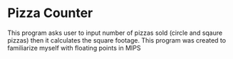 # Pizza Counter
This program asks user to input number of pizzas sold (circle and sqaure pizzas) then it calculates the square footage.
This program was created to familiarize myself with floating points in MIPS
